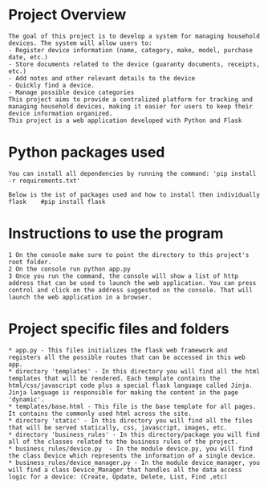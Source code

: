 # Project Overview
    The goal of this project is to develop a system for managing household devices. The system will allow users to:
    - Register device information (name, category, make, model, purchase date, etc.)
    - Store documents related to the device (guaranty documents, receipts, etc.)
    - Add notes and other relevant details to the device
    - Quickly find a device.
    - Manage possible device categories
    This project aims to provide a centralized platform for tracking and managing household devices, making it easier for users to keep their device information organized.
    This project is a web application developed with Python and Flask

# Python packages used
    You can install all dependencies by running the command: 'pip install -r requirements.txt'

    Below is the ist of packages used and how to install then individually
    flask    #pip install flask
    

# Instructions to use the program
    1 On the console make sure to point the directory to this project's root folder. 
    2 On the console run python app.py
    3 Once you run the command, the console will show a list of http address that can be used to launch the web application. You can press control and click on the address suggested on the console. That will launch the web application in a browser.

# Project specific files and folders
    * app.py - This files initializes the flask web framework and registers all the possible routes that can be accessed in this web app.
    * directory 'templates' - In this directory you will find all the html templates that will be rendered. Each template contains the html/css/javascript code plus a special flask language called Jinja. Jinja language is responsible for making the content in the page 'dynamic'.
    * templates/base.html - This file is the base template for all pages. It contains the commonly used html across the site.
    * directory 'static' - In this directory you will find all the files that will be served statically, css, javascript, images, etc. 
    * directory 'business_rules' - In this directory/package you will find all of the classes related to the business rules of the project.
    * business_rules/device.py  - In the module device.py, you will find the class Device which represents the information of a single device. 
    * business_rules/device_manager.py - In the module device_manager, you will find a class Device_Manager that handles all the data access logic for a device: (Create, Update, Delete, List, Find ,etc)

